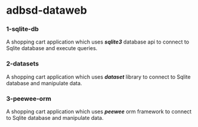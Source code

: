# adbsd-dataweb

### 1-sqlite-db 
 A shopping cart application which uses ***sqlite3*** database api to connect to Sqlite database and execute queries.

 ### 2-datasets
 A shopping cart application which uses ***dataset*** library to connect to Sqlite database and manipulate data.
 
 ### 3-peewee-orm
 A shopping cart application which uses ***peewee*** orm framework to connect to Sqlite database and manipulate data.
